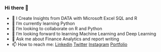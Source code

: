 ### Hi there 👋



- 🔭 I Create Insights from DATA with Microsoft Excel SQL and R
- 🌱 I’m currently learning Python
- 👯 I’m looking to collaborate on R and Python
- 🤔 I’m looking forward to learning Machine Learning and Deep Learning
- 💬 Ask me about Finance Analytics and report writing
- 📫 How to reach me: [Linkedin](https://www.linkedin.com/in/andrew-a-194583142/) [Twitter](https://twitter.com/akhigbe_andrew1) [Instagram](https://instagram.com/akhigbe_andrew1) [Portfolio](bigdrew1.github.io/portfolio/)
